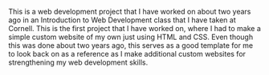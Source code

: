 This is a web development project that I have worked on about two years ago in an Introduction
to Web Development class that I have taken at Cornell. This is the first project that I have
worked on, where I had to make a simple custom website of my own just using HTML and CSS. Even
though this was done about two years ago, this serves as a good template for me to look back 
on as a reference as I make additional custom websites for strengthening my web development
skills.
